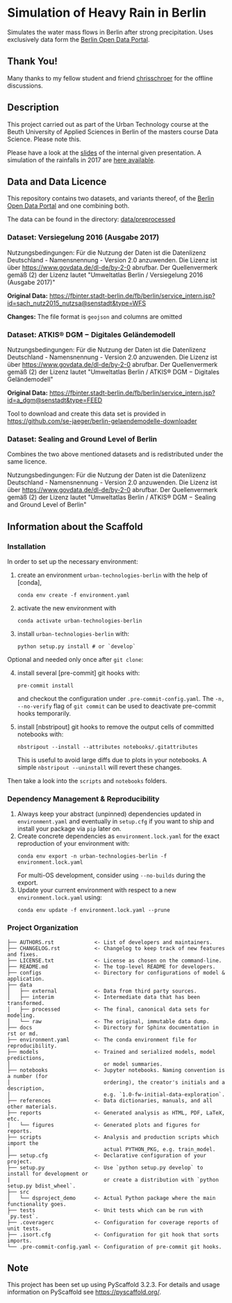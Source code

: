 # Simulation of Heavy Rain in Berlin

Simulates the water mass flows in Berlin after strong precipitation. Uses exclusively data form the [Berlin Open Data Portal](https://daten.berlin.de).


## Thank You!

Many thanks to my fellow student and friend [chrisschroer](https://github.com/chrisschroer) for the offline discussions.


## Description

This project carried out as part of the Urban Technology course at the Beuth University of Applied Sciences in Berlin of the masters course Data Science. Please note this.

Please have a look at the [slides](./reports/slides.pdf) of the internal given presentation. A simulation of the rainfalls in 2017 are [here available](./data/interim/simulation/berlin_17.gif).


## Data and Data Licence

This repository contains two datasets, and variants thereof, of the [Berlin Open Data Portal](https://daten.berlin.de) and one combining both.

The data can be found in the directory: [data/preprocessed](data/preprocessed)


### Dataset: Versiegelung 2016 (Ausgabe 2017)

Nutzungsbedingungen: Für die Nutzung der Daten ist die Datenlizenz Deutschland - Namensnennung - Version 2.0 anzuwenden. Die Lizenz ist über https://www.govdata.de/dl-de/by-2-0 abrufbar. Der Quellenvermerk gemäß (2) der Lizenz lautet "Umweltatlas Berlin / Versiegelung 2016 (Ausgabe 2017)"

**Original Data:** https://fbinter.stadt-berlin.de/fb/berlin/service_intern.jsp?id=sach_nutz2015_nutzsa@senstadt&type=WFS

**Changes:** The file format is `geojson` and columns are omitted


### Dataset: ATKIS® DGM − Digitales Geländemodell

Nutzungsbedingungen: Für die Nutzung der Daten ist die Datenlizenz Deutschland - Namensnennung - Version 2.0 anzuwenden. Die Lizenz ist über https://www.govdata.de/dl-de/by-2-0 abrufbar. Der Quellenvermerk gemäß (2) der Lizenz lautet "Umweltatlas Berlin / ATKIS® DGM − Digitales Geländemodell"

**Original Data:** https://fbinter.stadt-berlin.de/fb/berlin/service_intern.jsp?id=a_dgm@senstadt&type=FEED

Tool to download and create this data set is provided in https://github.com/se-jaeger/berlin-gelaendemodelle-downloader


### Dataset: Sealing and Ground Level of Berlin

Combines the two above mentioned datasets and is redistributed under the same licence.

Nutzungsbedingungen: Für die Nutzung der Daten ist die Datenlizenz Deutschland - Namensnennung - Version 2.0 anzuwenden. Die Lizenz ist über https://www.govdata.de/dl-de/by-2-0 abrufbar. Der Quellenvermerk gemäß (2) der Lizenz lautet "Umweltatlas Berlin / ATKIS® DGM − Sealing and Ground Level of Berlin"




## Information about the Scaffold

### Installation

In order to set up the necessary environment:

1. create an environment `urban-technologies-berlin` with the help of [conda],
   ```
   conda env create -f environment.yaml
   ```
2. activate the new environment with
   ```
   conda activate urban-technologies-berlin
   ```
3. install `urban-technologies-berlin` with:
   ```
   python setup.py install # or `develop`
   ```

Optional and needed only once after `git clone`:

4. install several [pre-commit] git hooks with:
   ```
   pre-commit install
   ```
   and checkout the configuration under `.pre-commit-config.yaml`.
   The `-n, --no-verify` flag of `git commit` can be used to deactivate pre-commit hooks temporarily.

5. install [nbstripout] git hooks to remove the output cells of committed notebooks with:
   ```
   nbstripout --install --attributes notebooks/.gitattributes
   ```
   This is useful to avoid large diffs due to plots in your notebooks.
   A simple `nbstripout --uninstall` will revert these changes.

Then take a look into the `scripts` and `notebooks` folders.


### Dependency Management & Reproducibility

1. Always keep your abstract (unpinned) dependencies updated in `environment.yaml` and eventually
   in `setup.cfg` if you want to ship and install your package via `pip` later on.
2. Create concrete dependencies as `environment.lock.yaml` for the exact reproduction of your
   environment with:
   ```
   conda env export -n urban-technologies-berlin -f environment.lock.yaml
   ```
   For multi-OS development, consider using `--no-builds` during the export.
3. Update your current environment with respect to a new `environment.lock.yaml` using:
   ```
   conda env update -f environment.lock.yaml --prune
   ```


### Project Organization

```
├── AUTHORS.rst             <- List of developers and maintainers.
├── CHANGELOG.rst           <- Changelog to keep track of new features and fixes.
├── LICENSE.txt             <- License as chosen on the command-line.
├── README.md               <- The top-level README for developers.
├── configs                 <- Directory for configurations of model & application.
├── data
│   ├── external            <- Data from third party sources.
│   ├── interim             <- Intermediate data that has been transformed.
│   ├── processed           <- The final, canonical data sets for modeling.
│   └── raw                 <- The original, immutable data dump.
├── docs                    <- Directory for Sphinx documentation in rst or md.
├── environment.yaml        <- The conda environment file for reproducibility.
├── models                  <- Trained and serialized models, model predictions,
│                              or model summaries.
├── notebooks               <- Jupyter notebooks. Naming convention is a number (for
│                              ordering), the creator's initials and a description,
│                              e.g. `1.0-fw-initial-data-exploration`.
├── references              <- Data dictionaries, manuals, and all other materials.
├── reports                 <- Generated analysis as HTML, PDF, LaTeX, etc.
│   └── figures             <- Generated plots and figures for reports.
├── scripts                 <- Analysis and production scripts which import the
│                              actual PYTHON_PKG, e.g. train_model.
├── setup.cfg               <- Declarative configuration of your project.
├── setup.py                <- Use `python setup.py develop` to install for development or
|                              or create a distribution with `python setup.py bdist_wheel`.
├── src
│   └── dsproject_demo      <- Actual Python package where the main functionality goes.
├── tests                   <- Unit tests which can be run with `py.test`.
├── .coveragerc             <- Configuration for coverage reports of unit tests.
├── .isort.cfg              <- Configuration for git hook that sorts imports.
└── .pre-commit-config.yaml <- Configuration of pre-commit git hooks.
```


## Note

This project has been set up using PyScaffold 3.2.3. For details and usage
information on PyScaffold see https://pyscaffold.org/.
